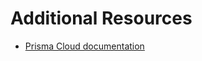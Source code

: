 # Additional Resources

- [Prisma Cloud documentation](https://docs.paloaltonetworks.com/prisma/prisma-cloud)